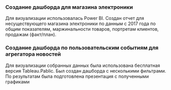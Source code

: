 ### Создание дашборда для магазина электроники


Для визуализации использовалась Power BI. Создан отчет для несуществующего магазина электроники по данным с 2017 года по общим показателям, маржинальности товаров, портретам клиентов, продажам (факт/план). 



### Создание дашборда по пользовательским событиям для агрегатора новостей


Для визуализации собранных данных была использована бесплатная версия Tableau.Pablic. Был создан дашборда с несколькими фильтрами. По результатам была подготовлена презентация с полученными графиками
